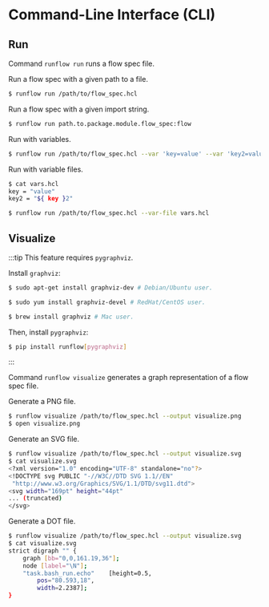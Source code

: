 # Command-Line Interface (CLI)

## Run

Command `runflow run` runs a flow spec file.

Run a flow spec with a given path to a file.

```bash
$ runflow run /path/to/flow_spec.hcl
```

Run a flow spec with a given import string.

```bash
$ runflow run path.to.package.module.flow_spec:flow
```

Run with variables.

```bash
$ runflow run /path/to/flow_spec.hcl --var 'key=value' --var 'key2=value2'
```

Run with variable  files.

```bash
$ cat vars.hcl
key = "value"
key2 = "${ key }2"

$ runflow run /path/to/flow_spec.hcl --var-file vars.hcl
```

## Visualize

:::tip
This feature requires `pygraphviz`.

Install `graphviz`:
```bash
$ sudo apt-get install graphviz-dev # Debian/Ubuntu user.

$ sudo yum install graphviz-devel # RedHat/CentOS user.

$ brew install graphviz # Mac user.
```

Then, install `pygraphviz`:
```bash
$ pip install runflow[pygraphviz]
```
:::

Command `runflow visualize` generates a graph representation of a flow spec file.

Generate a PNG file.

```bash
$ runflow visualize /path/to/flow_spec.hcl --output visualize.png
$ open visualize.png
```

Generate an SVG file.

```bash
$ runflow visualize /path/to/flow_spec.hcl --output visualize.svg
$ cat visualize.svg
<?xml version="1.0" encoding="UTF-8" standalone="no"?>
<!DOCTYPE svg PUBLIC "-//W3C//DTD SVG 1.1//EN"
 "http://www.w3.org/Graphics/SVG/1.1/DTD/svg11.dtd">
<svg width="169pt" height="44pt"
... (truncated)
</svg>
```

Generate a DOT file.

```bash
$ runflow visualize /path/to/flow_spec.hcl --output visualize.svg
$ cat visualize.svg
strict digraph "" {
	graph [bb="0,0,161.19,36"];
	node [label="\N"];
	"task.bash_run.echo"	[height=0.5,
		pos="80.593,18",
		width=2.2387];
}
```
